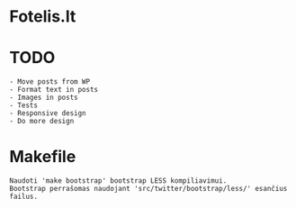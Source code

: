 Fotelis.lt
==========

TODO
=========
    - Move posts from WP
    - Format text in posts
    - Images in posts
    - Tests
    - Responsive design
    - Do more design



Makefile
=========
    Naudoti 'make bootstrap' bootstrap LESS kompiliavimui. 
    Bootstrap perrašomas naudojant 'src/twitter/bootstrap/less/' esančius failus.